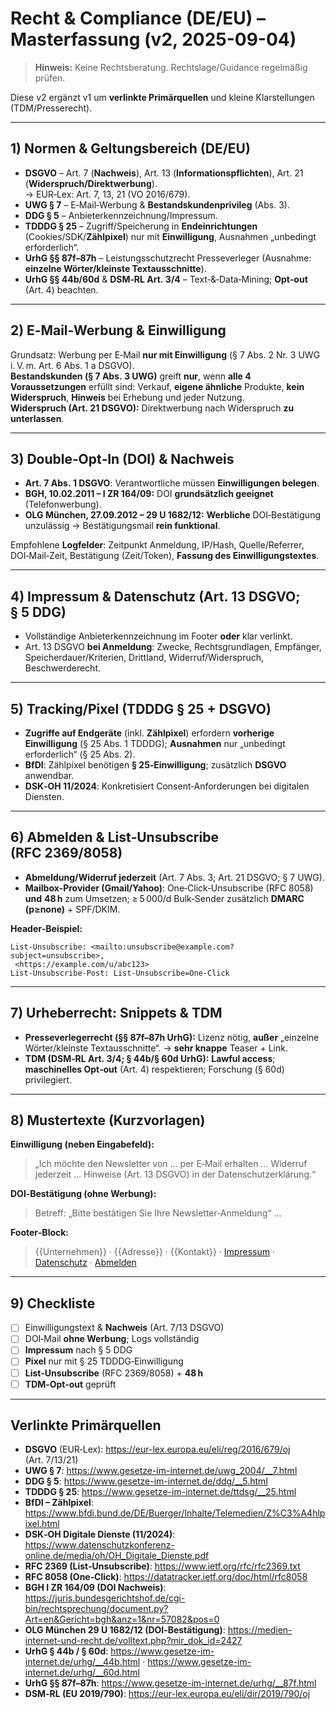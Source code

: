 # Recht & Compliance (DE/EU) – **Masterfassung** (v2, 2025-09-04)
> **Hinweis:** Keine Rechtsberatung. Rechtslage/Guidance regelmäßig prüfen.

Diese v2 ergänzt v1 um **verlinkte Primärquellen** und kleine Klarstellungen (TDM/Presserecht).

---

## 1) Normen & Geltungsbereich (DE/EU)

- **DSGVO** – Art. 7 (**Nachweis**), Art. 13 (**Informationspflichten**), Art. 21 (**Widerspruch/Direktwerbung**).  
  → EUR‑Lex: Art. 7, 13, 21 (VO 2016/679).  
- **UWG § 7** – E‑Mail‑Werbung & **Bestandskundenprivileg** (Abs. 3).  
- **DDG § 5** – Anbieterkennzeichnung/Impressum.  
- **TDDDG § 25** – Zugriff/Speicherung in **Endeinrichtungen** (Cookies/SDK/**Zählpixel**) nur mit **Einwilligung**, Ausnahmen „unbedingt erforderlich“.  
- **UrhG §§ 87f–87h** – Leistungsschutzrecht Presseverleger (Ausnahme: **einzelne Wörter/kleinste Textausschnitte**).  
- **UrhG §§ 44b/60d** & **DSM‑RL Art. 3/4** – Text‑&‑Data‑Mining; **Opt‑out** (Art. 4) beachten.

---

## 2) E‑Mail‑Werbung & Einwilligung

Grundsatz: Werbung per E‑Mail **nur mit Einwilligung** (§ 7 Abs. 2 Nr. 3 UWG i. V. m. Art. 6 Abs. 1 a DSGVO).  
**Bestandskunden (§ 7 Abs. 3 UWG)** greift **nur**, wenn **alle 4 Voraussetzungen** erfüllt sind: Verkauf, **eigene ähnliche** Produkte, **kein Widerspruch**, **Hinweis** bei Erhebung und jeder Nutzung.  
**Widerspruch (Art. 21 DSGVO):** Direktwerbung nach Widerspruch **zu unterlassen**.

---

## 3) Double‑Opt‑In (DOI) & Nachweis

- **Art. 7 Abs. 1 DSGVO**: Verantwortliche müssen **Einwilligungen belegen**.  
- **BGH, 10.02.2011 – I ZR 164/09:** DOI **grundsätzlich geeignet** (Telefonwerbung).  
- **OLG München, 27.09.2012 – 29 U 1682/12:** **Werbliche** DOI‑Bestätigung unzulässig → Bestätigungsmail **rein funktional**.

Empfohlene **Logfelder**: Zeitpunkt Anmeldung, IP/Hash, Quelle/Referrer, DOI‑Mail‑Zeit, Bestätigung (Zeit/Token), **Fassung des Einwilligungstextes**.

---

## 4) Impressum & Datenschutz (Art. 13 DSGVO; § 5 DDG)

- Vollständige Anbieterkennzeichnung im Footer **oder** klar verlinkt.  
- Art. 13 DSGVO **bei Anmeldung**: Zwecke, Rechtsgrundlagen, Empfänger, Speicherdauer/Kriterien, Drittland, Widerruf/Widerspruch, Beschwerderecht.

---

## 5) Tracking/Pixel (TDDDG § 25 + DSGVO)

- **Zugriffe auf Endgeräte** (inkl. **Zählpixel**) erfordern **vorherige Einwilligung** (§ 25 Abs. 1 TDDDG); **Ausnahmen** nur „unbedingt erforderlich“ (§ 25 Abs. 2).  
- **BfDI**: Zählpixel benötigen **§ 25‑Einwilligung**; zusätzlich **DSGVO** anwendbar.  
- **DSK‑OH 11/2024**: Konkretisiert Consent‑Anforderungen bei digitalen Diensten.

---

## 6) Abmelden & List‑Unsubscribe (RFC 2369/8058)

- **Abmeldung/Widerruf jederzeit** (Art. 7 Abs. 3; Art. 21 DSGVO; § 7 UWG).  
- **Mailbox‑Provider (Gmail/Yahoo)**: One‑Click‑Unsubscribe (RFC 8058) **und** **48 h** zum Umsetzen; ≥ 5 000/d Bulk‑Sender zusätzlich **DMARC (p≥none)** + SPF/DKIM.

**Header‑Beispiel:**  
```
List-Unsubscribe: <mailto:unsubscribe@example.com?subject=unsubscribe>,
 <https://example.com/u/abc123>
List-Unsubscribe-Post: List-Unsubscribe=One-Click
```

---

## 7) Urheberrecht: Snippets & TDM

- **Presseverlegerrecht (§§ 87f–87h UrhG):** Lizenz nötig, **außer** „einzelne Wörter/kleinste Textausschnitte“. → **sehr knappe** Teaser + Link.  
- **TDM (DSM‑RL Art. 3/4; § 44b/§ 60d UrhG):** **Lawful access**; **maschinelles Opt‑out** (Art. 4) respektieren; Forschung (§ 60d) privilegiert.

---

## 8) Mustertexte (Kurzvorlagen)

**Einwilligung (neben Eingabefeld):**  
> „Ich möchte den Newsletter von … per E‑Mail erhalten … Widerruf jederzeit … Hinweise (Art. 13 DSGVO) in der Datenschutzerklärung.“

**DOI‑Bestätigung (ohne Werbung):**  
> Betreff: „Bitte bestätigen Sie Ihre Newsletter‑Anmeldung“ …

**Footer‑Block:**  
> {{Unternehmen}} · {{Adresse}} · {{Kontakt}} · [Impressum](#) · [Datenschutz](#) · [Abmelden](#)

---

## 9) Checkliste

- [ ] Einwilligungstext & **Nachweis** (Art. 7/13 DSGVO)  
- [ ] DOI‑Mail **ohne Werbung**; Logs vollständig  
- [ ] **Impressum** nach § 5 DDG  
- [ ] **Pixel** nur mit § 25 TDDDG‑Einwilligung  
- [ ] **List‑Unsubscribe** (RFC 2369/8058) + **48 h**  
- [ ] **TDM‑Opt‑out** geprüft

---

## Verlinkte Primärquellen
- **DSGVO** (EUR‑Lex): https://eur-lex.europa.eu/eli/reg/2016/679/oj  (Art. 7/13/21)  
- **UWG § 7**: https://www.gesetze-im-internet.de/uwg_2004/__7.html  
- **DDG § 5**: https://www.gesetze-im-internet.de/ddg/__5.html  
- **TDDDG § 25**: https://www.gesetze-im-internet.de/ttdsg/__25.html  
- **BfDI – Zählpixel**: https://www.bfdi.bund.de/DE/Buerger/Inhalte/Telemedien/Z%C3%A4hlpixel.html  
- **DSK‑OH Digitale Dienste (11/2024)**: https://www.datenschutzkonferenz-online.de/media/oh/OH_Digitale_Dienste.pdf  
- **RFC 2369 (List‑Unsubscribe)**: https://www.ietf.org/rfc/rfc2369.txt  
- **RFC 8058 (One‑Click)**: https://datatracker.ietf.org/doc/html/rfc8058  
- **BGH I ZR 164/09 (DOI Nachweis)**: https://juris.bundesgerichtshof.de/cgi-bin/rechtsprechung/document.py?Art=en&Gericht=bgh&anz=1&nr=57082&pos=0  
- **OLG München 29 U 1682/12 (DOI‑Bestätigung)**: https://medien-internet-und-recht.de/volltext.php?mir_dok_id=2427  
- **UrhG § 44b / § 60d**: https://www.gesetze-im-internet.de/urhg/__44b.html · https://www.gesetze-im-internet.de/urhg/__60d.html  
- **UrhG §§ 87f–87h**: https://www.gesetze-im-internet.de/urhg/__87f.html  
- **DSM‑RL (EU 2019/790)**: https://eur-lex.europa.eu/eli/dir/2019/790/oj

